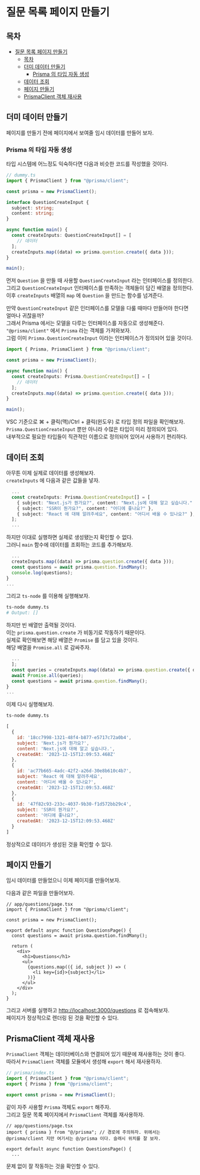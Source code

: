 # 질문 목록 페이지 만들기

## 목차

- [질문 목록 페이지 만들기](#질문-목록-페이지-만들기)
  - [목차](#목차)
  - [더미 데이터 만들기](#더미-데이터-만들기)
    - [Prisma 의 타입 자동 생성](#prisma-의-타입-자동-생성)
  - [데이터 조회](#데이터-조회)
  - [페이지 만들기](#페이지-만들기)
  - [PrismaClient 객체 재사용](#prismaclient-객체-재사용)

## 더미 데이터 만들기

페이지를 만들기 전에 페이지에서 보여줄 임시 데이터를 만들어 보자.

### Prisma 의 타입 자동 생성

타입 시스템에 어느정도 익숙하다면 다음과 비슷한 코드를 작성했을 것이다.

```ts
// dummy.ts
import { PrismaClient } from "@prisma/client";

const prisma = new PrismaClient();

interface QuestionCreateInput {
  subject: string;
  content: string;
}

async function main() {
  const createInputs: QuestionCreateInput[] = [
    // 데이터
  ];
  createInputs.map((data) => prisma.question.create({ data }));
}

main();
```

먼저 `Question` 을 만들 때 사용할 `QuestionCreateInput` 라는 인터페이스를 정의한다.  
그리고 `QuestionCreateInput` 인터페이스를 만족하는 객체들이 담긴 배열을 정의한다.  
이후 `createInputs` 배열의 `map` 에 `Question` 을 만드는 함수를 넘겨준다.

만약 `QuestionCreateInput` 같은 인터페이스를 모델을 다룰 때마다 만들어야 한다면 얼마나 귀찮을까?  
그래서 Prisma 에서는 모델을 다루는 인터페이스를 자동으로 생성해준다.  
`"@prisma/client"` 에서 `Prisma` 라는 객체를 가져와보자.  
그럼 이미 `Prisma.QuestionCreateInput` 이라는 인터페이스가 정의되어 있을 것이다.

```ts
import { Prisma, PrismaClient } from "@prisma/client";

const prisma = new PrismaClient();

async function main() {
  const createInputs: Prisma.QuestionCreateInput[] = [
    // 데이터
  ];
  createInputs.map((data) => prisma.question.create({ data }));
}

main();
```

VSC 기준으로 ⌘ + 클릭(맥)/Ctrl + 클릭(윈도우) 로 타입 정의 파일을 확인해보자.  
`Prisma.QuestionCreateInput` 뿐만 아니라 수많은 타입이 미리 정의되어 있다.  
내부적으로 필요한 타입들이 직관적인 이름으로 정의되어 있어서 사용하기 편리하다.

## 데이터 조회

아무튼 이제 실제로 데이터를 생성해보자.  
`createInputs` 에 다음과 같은 값들을 넣자.

```ts
  ...
  const createInputs: Prisma.QuestionCreateInput[] = [
    { subject: "Next.js가 뭔가요?", content: "Next.js에 대해 알고 싶습니다." },
    { subject: "SSR이 뭔가요?", content: "어디에 좋나요?" },
    { subject: "React 에 대해 알려주세요", content: "어디서 배울 수 있나요?" },
  ];
  ...
```

하지만 이대로 실행하면 실제로 생성됐는지 확인할 수 없다.  
그러니 `main` 함수에 데이터를 조회하는 코드를 추가해보자.

```ts
  ...
  createInputs.map((data) => prisma.question.create({ data }));
  const questions = await prisma.question.findMany();
  console.log(questions);
}
...
```

그리고 `ts-node` 를 이용해 실행해보자.

```bash
ts-node dummy.ts
# Output: []
```

하지만 빈 배열만 출력될 것이다.  
이는 `prisma.question.create` 가 비동기로 작동하기 때문이다.  
실제로 확인해보면 해당 배열은 `Promise` 를 담고 있을 것이다.  
해당 배열을 `Promise.all` 로 감싸주자.

```ts
  ...
  ];
  const queries = createInputs.map((data) => prisma.question.create({ data }));
  await Promise.all(queries);
  const questions = await prisma.question.findMany();
}
...
```

이제 다시 실행해보자.

```bash
ts-node dummy.ts
```

```js
[
  {
    id: '18cc7998-1321-48f4-b877-e5717c72a0b4',
    subject: 'Next.js가 뭔가요?',
    content: 'Next.js에 대해 알고 싶습니다.',
    createdAt: '2023-12-15T12:09:53.468Z'
  },
  {
    id: 'ac77b665-4adc-42f2-a26d-30e8b610c4b7',
    subject: 'React 에 대해 알려주세요',
    content: '어디서 배울 수 있나요?',
    createdAt: '2023-12-15T12:09:53.468Z'
  },
  {
    id: '47f82c93-233c-4037-9b30-f1d572bb29c4',
    subject: 'SSR이 뭔가요?',
    content: '어디에 좋나요?',
    createdAt: '2023-12-15T12:09:53.468Z'
  }
]
```

정상적으로 데이터가 생성된 것을 확인할 수 있다.

## 페이지 만들기

임시 데이터를 만들었으니 이제 페이지를 만들어보자.

다음과 같은 파일을 만들어보자.

```tsx
// app/questions/page.tsx
import { PrismaClient } from "@prisma/client";

const prisma = new PrismaClient();

export default async function QuestionsPage() {
  const questions = await prisma.question.findMany();

  return (
    <div>
      <h1>Questions</h1>
      <ul>
        {questions.map(({ id, subject }) => (
          <li key={id}>{subject}</li>
        ))}
      </ul>
    </div>
  );
}
```

그리고 서버를 실행하고 [http://localhost:3000/questions](http://localhost:3000/questions) 로 접속해보자.  
페이지가 정상적으로 렌더링 된 것을 확인할 수 있다.

## PrismaClient 객체 재사용

`PrismaClient` 객체는 데이터베이스와 연결되어 있기 때문에 재사용하는 것이 좋다.  
따라서 `PrismaClient` 객체를 모듈에서 생성해 `export` 해서 재사용하자.

```ts
// prisma/index.ts
import { PrismaClient } from "@prisma/client";
export { Prisma } from "@prisma/client";

export const prisma = new PrismaClient();
```

같이 자주 사용할 `Prisma` 객체도 `export` 해주자.  
그리고 질문 목록 페이지에서 `PrismaClient` 객체를 재사용하자.

```tsx
// app/questions/page.tsx
import { prisma } from "@/prisma"; // 경로에 주의하자. 위에서는 @prisma/client 지만 여기서는 @/prisma 이다. 슬래시 위치를 잘 보자.

export default async function QuestionsPage() {
  ...
```

문제 없이 잘 작동하는 것을 확인할 수 있다.
